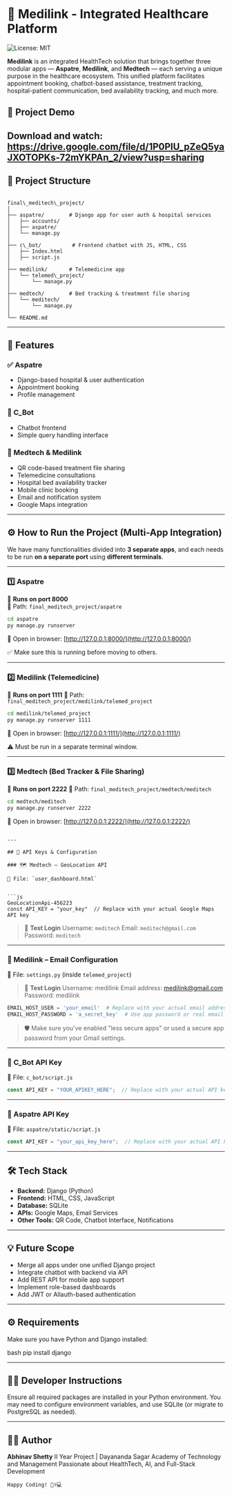 
# 🏥 Medilink - Integrated Healthcare Platform

![License: MIT](https://img.shields.io/badge/License-MIT-yellow.svg)


**Medilink** is an integrated HealthTech solution that brings together three modular apps — **Aspatre**, **Medilink**, and **Medtech** — each serving a unique purpose in the healthcare ecosystem. This unified platform facilitates appointment booking, chatbot-based assistance, treatment tracking, hospital-patient communication, bed availability tracking, and much more.

## 🎥 Project Demo

Download and watch: https://drive.google.com/file/d/1P0PIU_pZeQ5yaJXOTOPKs-72mYKPAn_2/view?usp=sharing
---

## 📁 Project Structure

```

final\_meditech\_project/
│
├── aspatre/        # Django app for user auth & hospital services
│   ├── accounts/
│   ├── aspatre/
│   └── manage.py
│
├── c\_bot/          # Frontend chatbot with JS, HTML, CSS
│   ├── Index.html
│   ├── script.js
│
├── medilink/       # Telemedicine app
│   └── telemed\_project/
│       └── manage.py
│
├── medtech/        # Bed tracking & treatment file sharing
│   └── meditech/
│       └── manage.py
│
└── README.md

````

---

## 🚀 Features

### ✅ Aspatre
- Django-based hospital & user authentication
- Appointment booking
- Profile management

### 🤖 C_Bot
- Chatbot frontend
- Simple query handling interface

### 💊 Medtech & Medilink
- QR code-based treatment file sharing
- Telemedicine consultations
- Hospital bed availability tracker
- Mobile clinic booking
- Email and notification system
- Google Maps integration

---

## ⚙️ How to Run the Project (Multi-App Integration)

We have many functionalities divided into **3 separate apps**, and each needs to be run **on a separate port** using **different terminals**.

---

### 1️⃣ Aspatre

📍 **Runs on port 8000**  
📂 Path: `final_meditech_project/aspatre`

```bash
cd aspatre
py manage.py runserver
````

🔗 Open in browser: [http://127.0.0.1:8000/](http://127.0.0.1:8000/)

✅ Make sure this is running before moving to others.

---

### 2️⃣ Medilink (Telemedicine)

📍 **Runs on port 1111**
📂 Path: `final_meditech_project/medilink/telemed_project`

```bash
cd medilink/telemed_project
py manage.py runserver 1111
```

🔗 Open in browser: [http://127.0.0.1:1111/](http://127.0.0.1:1111/)

⚠️ Must be run in a separate terminal window.

---

### 3️⃣ Medtech (Bed Tracker & File Sharing)

📍 **Runs on port 2222**
📂 Path: `final_meditech_project/medtech/meditech`

```bash
cd medtech/meditech
py manage.py runserver 2222
```

🔗 Open in browser: [http://127.0.0.1:2222/](http://127.0.0.1:2222/)

```

---

## 🔑 API Keys & Configuration

### 🗺️ Medtech – GeoLocation API

📂 File: `user_dashboard.html`


```js
GeoLocationApi-456223
const API_KEY = "your_key"  // Replace with your actual Google Maps API key
```

> 👤 **Test Login**
> Username: `meditech`
> Email: `meditech@gmail.com`
> Password: `meditech`

---

### 📧 Medilink – Email Configuration

📂 File: `settings.py` (inside `telemed_project`)

> 👤 **Test Login**
Username: medilink
Email address: medilink@gmail.com
Password: medilink

```python
EMAIL_HOST_USER = 'your_email'  # Replace with your actual email address
EMAIL_HOST_PASSWORD = 'a_secret_key'  # Use app password or real email password
```

> 🛡️ Make sure you've enabled "less secure apps" or used a secure app password from your Gmail settings.

---

### 🤖 C\_Bot API Key

📂 File: `c_bot/script.js`

```js
const API_KEY = "YOUR_APIKEY_HERE";  // Replace with your actual API key
```

---

### 🔐 Aspatre API Key

📂 File: `aspatre/static/script.js`

```js
const API_KEY = "your_api_key_here";  // Replace with your actual API key
```

---

## 🛠️ Tech Stack

* **Backend:** Django (Python)
* **Frontend:** HTML, CSS, JavaScript
* **Database:** SQLite
* **APIs:** Google Maps, Email Services
* **Other Tools:** QR Code, Chatbot Interface, Notifications

---

## 💡 Future Scope

* Merge all apps under one unified Django project
* Integrate chatbot with backend via API
* Add REST API for mobile app support
* Implement role-based dashboards
* Add JWT or Allauth-based authentication

---

## ⚙ Requirements

Make sure you have Python and Django installed:

bash
pip install django

---

## 🧑‍💻 Developer Instructions
Ensure all required packages are installed in your Python environment. You may need to configure environment variables, and use SQLite (or migrate to PostgreSQL as needed).

---

## 👨‍💻 Author

**Abhinav Shetty**
II Year Project | Dayananda Sagar Academy of Technology and Management
Passionate about HealthTech, AI, and Full-Stack Development

```
Happy Coding! 👨‍⚕️💻


